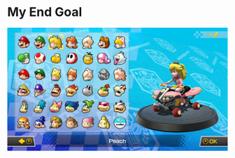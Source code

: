 <h1><b> My End Goal </b></h1>

<img src="https://github.com/ginggk/mario-selection/blob/master/images/biggerproject2.jpg" >
